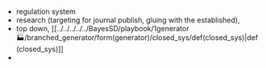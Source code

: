 - regulation system
- research (targeting for journal publish, gluing with the established), 
- top down, [[../../../../../BayesSD/playbook/1generator🏭/branched_generator/form(generator)/closed_sys/def(closed_sys)|def(closed_sys)]]
- 